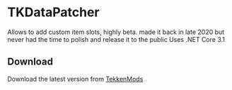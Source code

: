 # TKDataPatcher
Allows to add custom item slots, highly beta. made it back in late 2020 but never had the time to polish and release it to the public
Uses .NET Core 3.1


## Download
Download the latest version from [TekkenMods](https://tekkenmods.com/mod/2301/tkdatapatcher)

